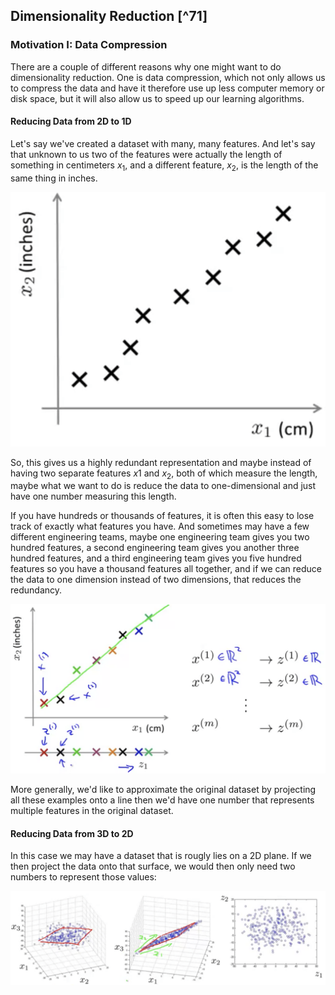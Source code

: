 ## Dimensionality Reduction [^71]

### Motivation I: Data Compression

There are a couple of different reasons why one might want to do dimensionality reduction.  One is data compression, which not only allows us to compress the data and have it therefore use up less computer memory or disk space, but it will also allow us to speed up our learning algorithms.

#### Reducing Data from 2D to 1D

Let's say we've created a dataset with many, many features. And let's say that unknown to us two of the features were actually the length of something in centimeters $x_1$, and a different feature, $x_2$, is the length of the same thing in inches.

![](01-motivation-data-compression.assets/image-20210531050501147.png)

So, this gives us a highly redundant representation and maybe instead of having two separate features $x1$ and $x_2$, both of which measure the length, maybe what we want to do is reduce the data to one-dimensional and just have one number measuring this length.

If you have hundreds or thousands of features, it is often this easy to lose track of exactly what features you have. And sometimes may have a few different engineering teams, maybe one engineering team gives you two hundred features, a second engineering team gives you another three hundred features, and a third engineering team gives you five hundred features so you have a thousand features all together, and if we can reduce the data to one dimension instead of two dimensions, that reduces the redundancy.

![](01-motivation-data-compression.assets/image-20210531052040200.png)

More generally, we'd like to approximate the original dataset by projecting all these examples onto a line then we'd have one number that represents multiple features in the original dataset.

#### Reducing Data from 3D to 2D

In this case we may have a dataset that is rougly lies on a 2D plane.  If we then project the data onto that surface, we would then only need two numbers to represent those values:

![](01-motivation-data-compression.assets/image-20210531051433858.png)
